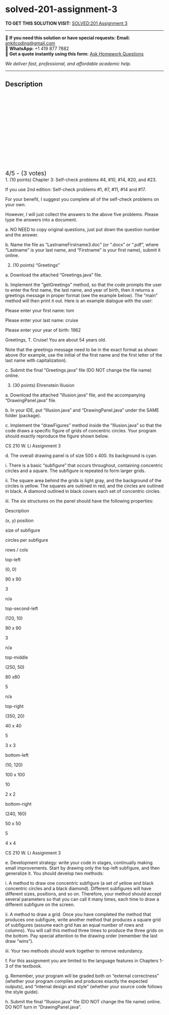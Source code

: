 # solved-201-assignment-3
**TO GET THIS SOLUTION VISIT:** [SOLVED:201 Assignment 3](https://www.ankitcodinghub.com/product/solved201-assignment-3-solution/)


---

📩 **If you need this solution or have special requests:** **Email:** ankitcoding@gmail.com  
📱 **WhatsApp:** +1 419 877 7882  
📄 **Get a quote instantly using this form:** [Ask Homework Questions](https://www.ankitcodinghub.com/services/ask-homework-questions/)

*We deliver fast, professional, and affordable academic help.*

---

<h2>Description</h2>



<div class="kk-star-ratings kksr-auto kksr-align-center kksr-valign-top" data-payload="{&quot;align&quot;:&quot;center&quot;,&quot;id&quot;:&quot;3516&quot;,&quot;slug&quot;:&quot;default&quot;,&quot;valign&quot;:&quot;top&quot;,&quot;ignore&quot;:&quot;&quot;,&quot;reference&quot;:&quot;auto&quot;,&quot;class&quot;:&quot;&quot;,&quot;count&quot;:&quot;3&quot;,&quot;legendonly&quot;:&quot;&quot;,&quot;readonly&quot;:&quot;&quot;,&quot;score&quot;:&quot;4&quot;,&quot;starsonly&quot;:&quot;&quot;,&quot;best&quot;:&quot;5&quot;,&quot;gap&quot;:&quot;4&quot;,&quot;greet&quot;:&quot;Rate this product&quot;,&quot;legend&quot;:&quot;4\/5 - (3 votes)&quot;,&quot;size&quot;:&quot;24&quot;,&quot;title&quot;:&quot;SOLVED:201 Assignment 3&quot;,&quot;width&quot;:&quot;110&quot;,&quot;_legend&quot;:&quot;{score}\/{best} - ({count} {votes})&quot;,&quot;font_factor&quot;:&quot;1.25&quot;}">

<div class="kksr-stars">

<div class="kksr-stars-inactive">
            <div class="kksr-star" data-star="1" style="padding-right: 4px">


<div class="kksr-icon" style="width: 24px; height: 24px;"></div>
        </div>
            <div class="kksr-star" data-star="2" style="padding-right: 4px">


<div class="kksr-icon" style="width: 24px; height: 24px;"></div>
        </div>
            <div class="kksr-star" data-star="3" style="padding-right: 4px">


<div class="kksr-icon" style="width: 24px; height: 24px;"></div>
        </div>
            <div class="kksr-star" data-star="4" style="padding-right: 4px">


<div class="kksr-icon" style="width: 24px; height: 24px;"></div>
        </div>
            <div class="kksr-star" data-star="5" style="padding-right: 4px">


<div class="kksr-icon" style="width: 24px; height: 24px;"></div>
        </div>
    </div>

<div class="kksr-stars-active" style="width: 110px;">
            <div class="kksr-star" style="padding-right: 4px">


<div class="kksr-icon" style="width: 24px; height: 24px;"></div>
        </div>
            <div class="kksr-star" style="padding-right: 4px">


<div class="kksr-icon" style="width: 24px; height: 24px;"></div>
        </div>
            <div class="kksr-star" style="padding-right: 4px">


<div class="kksr-icon" style="width: 24px; height: 24px;"></div>
        </div>
            <div class="kksr-star" style="padding-right: 4px">


<div class="kksr-icon" style="width: 24px; height: 24px;"></div>
        </div>
            <div class="kksr-star" style="padding-right: 4px">


<div class="kksr-icon" style="width: 24px; height: 24px;"></div>
        </div>
    </div>
</div>


<div class="kksr-legend" style="font-size: 19.2px;">
            4/5 - (3 votes)    </div>
    </div>
1. (10 points) Chapter 3: Self-check problems #4, #10, #14, #20, and #23.

If you use 2nd edition: Self-check problems #1, #7, #11, #14 and #17.

For your benefit, I suggest you complete all of the self-check problems on your own.

However, I will just collect the answers to the above five problems. Please type the answers into a document.

a. NO NEED to copy original questions, just put down the question number and the answer.

b. Name the file as “LastnameFirstname3.doc” (or “.docx” or “.pdf”, where “Lastname” is your last name, and “Firstname” is your first name), submit it online.

2. (10 points) “Greetings”

a. Download the attached “Greetings.java” file.

b. Implement the “getGreetings” method, so that the code prompts the user to enter the first name, the last name, and year of birth, then it returns a greetings message in proper format (see the example below). The “main” method will then print it out. Here is an example dialogue with the user:

Please enter your first name: tom

Please enter your last name: cruise

Please enter your year of birth: 1962

Greetings, T. Cruise! You are about 54 years old.

Note that the greetings message need to be in the exact format as shown above (for example, use the initial of the first name and the first letter of the last name with capitalization).

c. Submit the final “Greetings.java” file (DO NOT change the file name) online.

3. (30 points) Ehrenstein Illusion

a. Download the attached “Illusion.java” file, and the accompanying “DrawingPanel.java” file.

b. In your IDE, put “Illusion.java” and “DrawingPanel.java” under the SAME folder (package).

c. Implement the “drawFigures” method inside the “Illusion.java” so that the code draws a specific figure of grids of concentric circles. Your program should exactly reproduce the figure shown below.

CS 210 W. Li Assignment 3

d. The overall drawing panel is of size 500 x 400. Its background is cyan.

i. There is a basic “subfigure” that occurs throughout, containing concentric circles and a square. The subfigure is repeated to form larger grids.

ii. The square area behind the grids is light gray, and the background of the circles is yellow. The squares are outlined in red, and the circles are outlined in black. A diamond outlined in black covers each set of concentric circles.

iii. The six structures on the panel should have the following properties:

Description

(x, y) position

size of subfigure

circles per subfigure

rows / cols

top-left

(0, 0)

90 x 90

3

n/a

top-second-left

(120, 10)

90 x 90

3

n/a

top-middle

(250, 50)

80 x80

5

n/a

top-right

(350, 20)

40 x 40

5

3 x 3

bottom-left

(10, 120)

100 x 100

10

2 x 2

bottom-right

(240, 160)

50 x 50

5

4 x 4

CS 210 W. Li Assignment 3

e. Development strategy: write your code in stages, continually making small improvements. Start by drawing only the top-left subfigure, and then generalize it. You should develop two methods:

i. A method to draw one concentric subfigure (a set of yellow and black concentric circles and a black diamond). Different subfigures will have different sizes, positions, and so on. Therefore, your method should accept several parameters so that you can call it many times, each time to draw a different subfigure on the screen.

ii. A method to draw a grid. Once you have completed the method that produces one subfigure, write another method that produces a square grid of subfigures (assume each grid has an equal number of rows and columns). You will call this method three times to produce the three grids on the bottom. Pay special attention to the drawing order (remember the last draw “wins”).

iii. Your two methods should work together to remove redundancy.

f. For this assignment you are limited to the language features in Chapters 1-3 of the textbook.

g. Remember, your program will be graded both on “external correctness” (whether your program compiles and produces exactly the expected outputs), and “internal design and style” (whether your source code follows the style guide).

h. Submit the final “Illusion.java” file (DO NOT change the file name) online. DO NOT turn in “DrawingPanel.java”.
